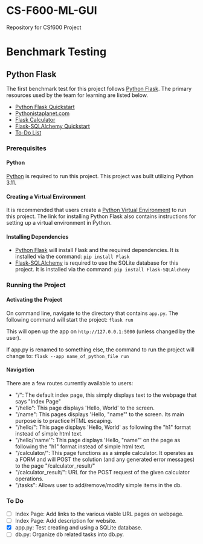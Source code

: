 # CS-F600-ML-GUI
Repository for CSf600 Project 

# Benchmark Testing
## Python Flask
The first benchmark test for this project follows [Python Flask](https://flask.palletsprojects.com/en/2.3.x/). The primary resources used by the team for learning are listed below.
- [Python Flask Quickstart](https://flask.palletsprojects.com/en/2.3.x/quickstart/#a-minimal-application)
- [Pythonistaplanet.com](https://pythonistaplanet.com/flask/)
- [Flask Calculator](https://medium.com/@alanbanks229/part-2-of-2-introduction-to-python-flask-29b58adbabaf)
- [Flask-SQLAlchemy Quickstart](https://flask-sqlalchemy.palletsprojects.com/en/3.1.x/quickstart/)
- [To-Do List](https://pythonistaplanet.com/flask-to-do-list/)
  
### Prerequisites
#### Python
[Python](https://www.python.org/downloads/) is required to run this project. This project was built utilizing Python 3.11.


#### Creating a Virtual Environment
It is recommended that users create a [Python Virtual Environment](https://docs.python.org/3/library/venv.html) to run this project. The link for installing Python Flask also contains instructions for setting up a virtual environment in Python.


#### Installing Dependencies
- [Python Flask](https://flask.palletsprojects.com/en/2.3.x/installation/) will install Flask and the required dependencies. It is installed via the command: `pip install Flask`
- [Flask-SQLAlchemy](https://flask-sqlalchemy.palletsprojects.com/en/3.1.x/) is required to use the SQLite database for this project. It is installed via the command: `pip install Flask-SQLAlchemy`


### Running the Project
#### Activating the Project
On command line, navigate to the directory that contains `app.py`. The following command will start the project: 
`flask run`

This will open up the app on `http://127.0.0.1:5000` (unless changed by the user).

If app.py is renamed to something else, the command to run the project will change to:
`flask --app name_of_python_file run`


#### Navigation
There are a few routes currently available to users:
- "/": The default index page, this simply displays text to the webpage that says "Index Page"
- "/hello": This page displays 'Hello, World' to the screen.
- "/name": This pages displays 'Hello, "name"' to the screen. Its main purpose is to practice HTML escaping.
- "/hello/": This page displays 'Hello, World' as following the "h1" format instead of simple html text.
- "/hello/'name'": This page displays 'Hello, "name"' on the page as following the "h1" format instead of simple html text.
- "/calculator/": This page functions as a simple calculator. It operates as a FORM and will POST the solution (and any generated error messages) to the page "/calculator_result/"
- "/calculator_result/": URL for the POST request of the given calculator operations.
- "/tasks": Allows user to add/remove/modify simple items in the db.


### To Do
- [ ] Index Page:   Add links to the various viable URL pages on webpage.
- [ ] Index Page:   Add description for website.
- [x] app.py:       Test creating and using a SQLite database.
- [ ] db.py:        Organize db related tasks into db.py.
